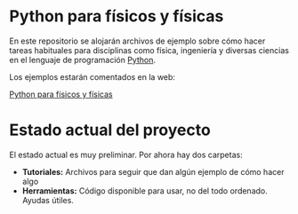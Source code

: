 # Python para físicos y físicas

En este repositorio se alojarán archivos de ejemplo sobre cómo hacer
tareas habituales para disciplinas como física, ingeniería y diversas ciencias en
el lenguaje de programación [Python](https://es.wikipedia.org/wiki/Python).

Los ejemplos estarán comentados en la web:

[Python para físicos y físicas](https://marceluda.github.io/python-para-fisicos/)

# Estado actual del proyecto

El estado actual es muy preliminar. Por ahora hay dos carpetas:

  - **Tutoriales:**
    Archivos para seguir que dan algún ejemplo de cómo hacer algo
  - **Herramientas:**
    Código disponible para usar, no del todo ordenado. Ayudas útiles.
